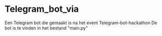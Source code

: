# Telegram_bot_via
Een Telegram bot die gemaakt is na het event Telegram-bot-hackathon
De bot is te vinden in het bestand "main.py"
